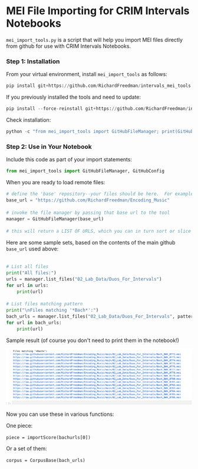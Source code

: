 # MEI File Importing for CRIM Intervals Notebooks

`mei_import_tools.py` is a script that will help you import MEI files directly from github for use with CRIM Intervals Notebooks.

### Step 1:  Installation

From your virtual environment, install `mei_import_tools` as follows:

```python
pip install git+https://github.com/RichardFreedman/intervals_mei_tools.git
```

If you previously installed the tools and need to update:

```python
pip install --force-reinstall git+https://github.com/RichardFreedman/intervals_mei_tools.git@main
```

Check installation:

```python
python -c "from mei_import_tools import GitHubFileManager; print(GitHubFileManager.__module__)"
```


### Step 2:  Use in Your Notebook

Include this code as part of your import statements:

```python
from mei_import_tools import GitHubFileManager, GitHubConfig
```

When you are ready to load remote files:  

```python
# define the 'base' repository--your files should be here.  For example:
base_url = "https://github.com/RichardFreedman/Encoding_Music"

# invoke the file manager by passing that base url to the tool
manager = GitHubFileManager(base_url)

# this will return a LIST OF URLS, which you can in turn sort or slice to find the ones you need
```

Here are some sample sets, based on the contents of the main github `base_url` used above:

```python

# List all files
print("All files:")
urls = manager.list_files("02_Lab_Data/Duos_For_Intervals")
for url in urls:
    print(url)

# List files matching pattern
print("\nFiles matching '*Bach*':")
bach_urls = manager.list_files("02_Lab_Data/Duos_For_Intervals", patterns=['*Bach*'])
for url in bach_urls:
    print(url)
```
Sample result (of course you don't need to print them in the notebook!)

![alt text](screenshot_3892.png)


Now you can use these in various functions:

One piece:

`piece = importScore(bachurls[0])`

Or a set of them:

`corpus = CorpusBase(bach_urls)`